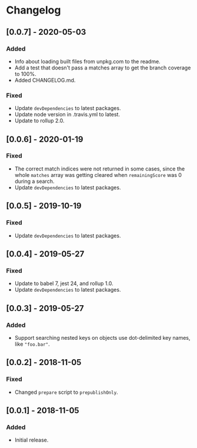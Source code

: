 # Changelog

## [0.0.7] - 2020-05-03

### Added

- Info about loading built files from unpkg.com to the readme.
- Add a test that doesn't pass a matches array to get the branch coverage to 100%.
- Added CHANGELOG.md.

### Fixed

- Update `devDependencies` to latest packages.
- Update node version in .travis.yml to latest.
- Update to rollup 2.0.


## [0.0.6] - 2020-01-19

### Fixed

- The correct match indices were not returned in some cases, since the whole `matches` array was getting cleared when `remainingScore` was 0 during a search.
- Update `devDependencies` to latest packages.


## [0.0.5] - 2019-10-19

### Fixed

- Update `devDependencies` to latest packages.


## [0.0.4] - 2019-05-27

### Fixed

- Update to babel 7, jest 24, and rollup 1.0.
- Update `devDependencies` to latest packages.


## [0.0.3] - 2019-05-27

### Added

- Support searching nested keys on objects use dot-delimited key names, like `"foo.bar"`.


## [0.0.2] - 2018-11-05

### Fixed

- Changed `prepare` script to `prepublishOnly`.


## [0.0.1] - 2018-11-05

### Added

- Initial release.
